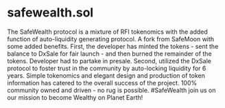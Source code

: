 # safewealth.sol
The SafeWealth protocol is a mixture of RFI tokenomics with the added function of auto-liquidity generating protocol. A fork from SafeMoon with some added benefits. First, the developer has minted the tokens - sent the balance to DxSale for fair launch - and then burned the remainder of the tokens. Developer had to partake in presale. Second, utilized the DxSale protocol to foster trust in the community by auto-locking liquidity for 6 years. Simple tokenomics and elegant design and production of token information has catered to the overall success of the project. 100% community owned and driven - no rug is possible. #SafeWealth join us on our mission to become Wealthy on Planet Earth!
